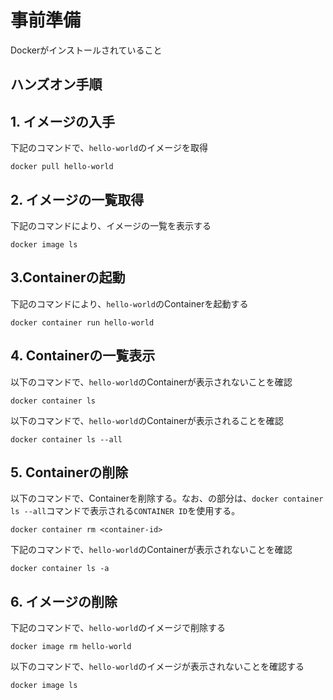# 事前準備
Dockerがインストールされていること

## ハンズオン手順

## 1. イメージの入手
下記のコマンドで、`hello-world`のイメージを取得
```
docker pull hello-world
```

## 2. イメージの一覧取得
下記のコマンドにより、イメージの一覧を表示する

```
docker image ls
```

## 3.Containerの起動
下記のコマンドにより、`hello-world`のContainerを起動する

```
docker container run hello-world
```

## 4. Containerの一覧表示
以下のコマンドで、`hello-world`のContainerが表示されないことを確認

```
docker container ls
```

以下のコマンドで、`hello-world`のContainerが表示されることを確認
```
docker container ls --all
```

## 5. Containerの削除
以下のコマンドで、Containerを削除する。なお、<container-id>の部分は、`docker container ls --all`コマンドで表示される`CONTAINER ID`を使用する。

```
docker container rm <container-id>
```

下記のコマンドで、`hello-world`のContainerが表示されないことを確認

```
docker container ls -a
```

## 6. イメージの削除
下記のコマンドで、`hello-world`のイメージで削除する

```
docker image rm hello-world
```

以下のコマンドで、`hello-world`のイメージが表示されないことを確認する

```
docker image ls
```